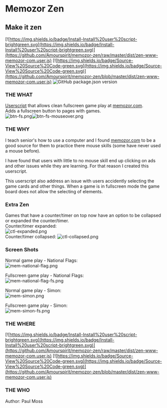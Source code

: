# Memozor Zen

## Make it zen

[![https://img.shields.io/badge/Install-Install%20user%20script-brightgreen.svg](https://img.shields.io/badge/Install-Install%20user%20script-brightgreen.svg)](https://github.com/Amourspirit/memozor-zen/raw/master/dist/zen-www-memozor-com.user.js) [![https://img.shields.io/badge/Source-View%20Source%20Code-green.svg](https://img.shields.io/badge/Source-View%20Source%20Code-green.svg)](https://github.com/Amourspirit/memozor-zen/blob/master/dist/zen-www-memozor-com.user.js) ![GitHub package.json version](https://img.shields.io/github/package-json/v/Amourspirit/memozor-zen.svg)

### THE WHAT

[Userscript](https://en.wikipedia.org/wiki/Userscript/) that allows clean fullscreen game play at [memozor.com](http://www.memozor.com).  
Adds a fullscreen button to pages with games.  
![btn-fs.png](https://i.postimg.cc/VLkH0bhp/btn-fs.png)![btn-fs-mouseover.png](https://i.postimg.cc/HsvvwkDx/btn-fs-mouseover.png)

### THE WHY

I teach senior's how to use a computer and I found [memozor.com](http://www.memozor.com) to be a good source for them to practice there mouse skills (some have never used a mouse before).

I have found that users with little to no mouse skill end up clicking on ads and other issues while they are learning. For that reason I created this userscript.

This userscript also address an issue with users accidently selecting the game cards and other things. When a game is in fullscreen mode the game board does not allow the selecting of elements.  

### Extra Zen

Games that have a counter/timer on top now have an option to be collapsed or expanded the counter/timer.  
Counter/timer expanded:  
![ctl-expanded.png](https://i.postimg.cc/Bndhz7vf/ctl-expanded.png)  
Counter/timer collapsed:
![ctl-collapsed.png](https://i.postimg.cc/MpcPdJqY/ctl-collapsed.png)  

### Screen Shots

Normal game play - National Flags:  
![mem-national-flag.png](https://i.postimg.cc/LsLyFkqY/mem-national-flag.png)  

Fullscreen game play - National Flags:  
![mem-national-flag-fs.png](https://i.postimg.cc/Kzb0GKL9/mem-national-flag-fs.png)  

Normal game play - Simon:  
![mem-simon.png](https://i.postimg.cc/XJgQpVkn/mem-simon.png)  

Fullscreen game play - Simon:  
![mem-simon-fs.png](https://i.postimg.cc/wMf2Q0rP/mem-simon-fs.png)  

### THE WHERE

[![https://img.shields.io/badge/Install-Install%20user%20script-brightgreen.svg](https://img.shields.io/badge/Install-Install%20user%20script-brightgreen.svg)](https://github.com/Amourspirit/memozor-zen/raw/master/dist/zen-www-memozor-com.user.js) [![https://img.shields.io/badge/Source-View%20Source%20Code-green.svg](https://img.shields.io/badge/Source-View%20Source%20Code-green.svg)](https://github.com/Amourspirit/memozor-zen/blob/master/dist/zen-www-memozor-com.user.js)

### THE WHO

Author: Paul Moss